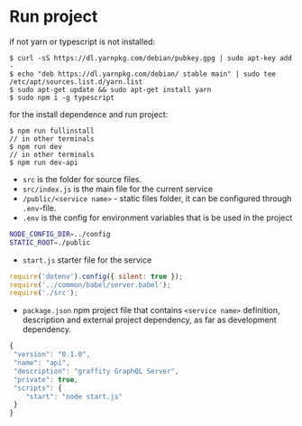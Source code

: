 # Run project

if not yarn or typescript is not installed:
```
$ curl -sS https://dl.yarnpkg.com/debian/pubkey.gpg | sudo apt-key add -
$ echo "deb https://dl.yarnpkg.com/debian/ stable main" | sudo tee /etc/apt/sources.list.d/yarn.list
$ sudo apt-get update && sudo apt-get install yarn
$ sudo npm i -g typescript
```

for the install dependence and run project:

```
$ npm run fullinstall
// in other terminals
$ npm run dev
// in other terminals
$ npm run dev-api
```


* `src` is the folder for source files.
* `src/index.js` is the main file for the current service
* `/public/<service name>` - static files folder, it can be configured through `.env`-file.
* `.env` is the config for environment variables that is be used in the project

```bash
NODE_CONFIG_DIR=../config
STATIC_ROOT=./public
```

* `start.js` starter file for the service

```javascript
require('dotenv').config({ silent: true });
require('../common/babel/server.babel');
require('./src');
```

* `package.json` npm project file that contains `<service name>` definition, description and external project dependency, as far as development dependency.

```javascript
{ 
 "version": "0.1.0",
 "name": "api",
 "description": "graffity GraphQL Server",
 "private": true,
 "scripts": { 
    "start": "node start.js" 
 }
}
```



